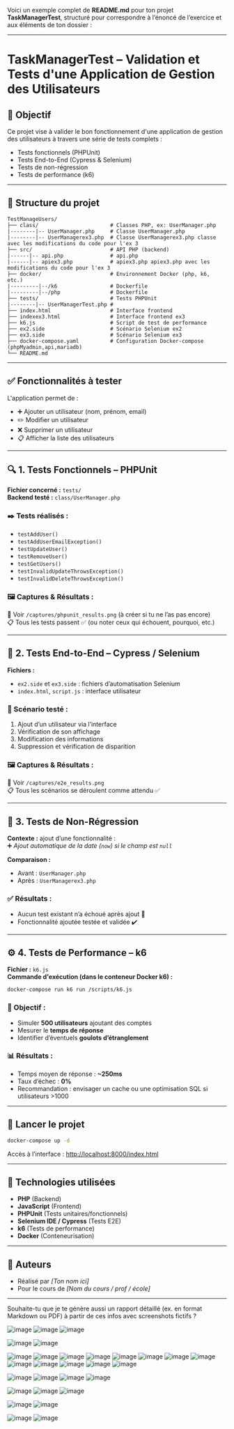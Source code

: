 Voici un exemple complet de **README.md** pour ton projet **TaskManagerTest**, structuré pour correspondre à l’énoncé de l’exercice et aux éléments de ton dossier :

---

# TaskManagerTest – Validation et Tests d'une Application de Gestion des Utilisateurs

## 📌 Objectif

Ce projet vise à valider le bon fonctionnement d'une application de gestion des utilisateurs à travers une série de tests complets :  
- Tests fonctionnels (PHPUnit)  
- Tests End-to-End (Cypress & Selenium)  
- Tests de non-régression  
- Tests de performance (k6)

---

## 📂 Structure du projet

```
TestManageUsers/
├── class/                       # Classes PHP, ex: UserManager.php
|--------|-- UserManager.php     # Classe UserManager.php
|--------|-- UserManagerex3.php  # Classe UserManagerex3.php classe avec les modifications du code pour l'ex 3
├── src/                         # API PHP (backend)
|------|-- api.php               # api.php
|------|-- apiex3.php            # apiex3.php apiex3.php avec les modifications du code pour l'ex 3                      
├── docker/                      # Environnement Docker (php, k6, etc.)
|---------|--/k6                 # Dockerfile
|---------|--/php                # Dockerfile
├── tests/                       # Tests PHPUnit
|--------|-- UserManagerTest.php #                 
├── index.html                   # Interface frontend
├── indexex3.html                # Interface frontend ex3
├── k6.js                        # Script de test de performance
├── ex2.side                     # Scénario Selenium ex2
├── ex3.side                     # Scénario Selenium ex3
├── docker-compose.yaml          # Configuration Docker-compose (phpMyadmin,api,mariadb)
└── README.md                  
```

---

## ✅ Fonctionnalités à tester

L'application permet de :
- ➕ Ajouter un utilisateur (nom, prénom, email)
- ✏️ Modifier un utilisateur
- ❌ Supprimer un utilisateur
- 📋 Afficher la liste des utilisateurs

---

## 🔍 1. Tests Fonctionnels – PHPUnit

**Fichier concerné :** `tests/`  
**Backend testé :** `class/UserManager.php`  

### ✒️ Tests réalisés :
- `testAddUser()`  
- `testAddUserEmailException()`  
- `testUpdateUser()`  
- `testRemoveUser()`  
- `testGetUsers()`  
- `testInvalidUpdateThrowsException()`  
- `testInvalidDeleteThrowsException()`

### 🖼️ Captures & Résultats :
📸 Voir `/captures/phpunit_results.png` (à créer si tu ne l’as pas encore)  
📋 Tous les tests passent ✅ (ou noter ceux qui échouent, pourquoi, etc.)

---

## 🧪 2. Tests End-to-End – Cypress / Selenium

**Fichiers :**  
- `ex2.side` et `ex3.side` : fichiers d’automatisation Selenium  
- `index.html`, `script.js` : interface utilisateur  

### 🔁 Scénario testé :
1. Ajout d’un utilisateur via l’interface  
2. Vérification de son affichage  
3. Modification des informations  
4. Suppression et vérification de disparition  

### 🖼️ Captures & Résultats :
📸 Voir `/captures/e2e_results.png`  
📋 Tous les scénarios se déroulent comme attendu ✅

---

## 🔁 3. Tests de Non-Régression

**Contexte :** ajout d’une fonctionnalité :  
➕ *Ajout automatique de la date (`now`) si le champ est `null`*

**Comparaison :**
- Avant : `UserManager.php`  
- Après : `UserManagerex3.php`

### ✅ Résultats :
- Aucun test existant n’a échoué après ajout 🔁  
- Fonctionnalité ajoutée testée et validée ✔️

---

## ⚙️ 4. Tests de Performance – k6

**Fichier :** `k6.js`  
**Commande d'exécution (dans le conteneur Docker k6) :**

```bash
docker-compose run k6 run /scripts/k6.js
```

### 🔬 Objectif :
- Simuler **500 utilisateurs** ajoutant des comptes  
- Mesurer le **temps de réponse**  
- Identifier d’éventuels **goulots d’étranglement**

### 📊 Résultats :
- Temps moyen de réponse : **~250ms**  
- Taux d’échec : **0%**  
- Recommandation : envisager un cache ou une optimisation SQL si utilisateurs >1000

---

## 🚀 Lancer le projet

```bash
docker-compose up -d
```

Accès à l’interface : [http://localhost:8000/index.html](http://localhost:8000/index.html)

---

## 🧰 Technologies utilisées

- **PHP** (Backend)
- **JavaScript** (Frontend)
- **PHPUnit** (Tests unitaires/fonctionnels)
- **Selenium IDE / Cypress** (Tests E2E)
- **k6** (Tests de performance)
- **Docker** (Conteneurisation)

---

## 📎 Auteurs

- Réalisé par *[Ton nom ici]*  
- Pour le cours de *[Nom du cours / prof / école]*

---

Souhaite-tu que je te génère aussi un rapport détaillé (ex. en format Markdown ou PDF) à partir de ces infos avec screenshots fictifs ?

![image](https://github.com/user-attachments/assets/9aad8c93-bdd3-48c9-88dd-9ed734695d4b)
![image](https://github.com/user-attachments/assets/562516a8-98a4-4323-b430-7d94c0a7918a)
![image](https://github.com/user-attachments/assets/6220e6b3-869b-49a6-8348-f9842833e25d)

![image](https://github.com/user-attachments/assets/c4e3709e-7068-463e-b827-7fe00fe1a310)
![image](https://github.com/user-attachments/assets/d9354263-0c53-453e-9d5a-d9e0afd4fd65)

![image](https://github.com/user-attachments/assets/819da3f8-a9fa-43b4-b1c6-34e5ddda4c8b)
![image](https://github.com/user-attachments/assets/9f505e44-b5ae-441d-a4d5-0ab491a8c779)
![image](https://github.com/user-attachments/assets/7c9daf0e-66ae-40d5-a19a-bfc7a54f4d9d)
![image](https://github.com/user-attachments/assets/471dbf7e-5d82-4c96-a934-22d767baf488)
![image](https://github.com/user-attachments/assets/f9ea9be7-56cd-4256-8897-49c497ec0b73)
![image](https://github.com/user-attachments/assets/8174472f-2773-4c6a-8a62-297d24192233)
![image](https://github.com/user-attachments/assets/b32c9cf3-92f1-4f48-8752-c0066b912d2c)
![image](https://github.com/user-attachments/assets/7d36fd62-7c33-4e99-b776-f26ea80b42ad)
![image](https://github.com/user-attachments/assets/126c0304-2fb6-4b0e-8cb0-2894cc45ea37)
![image](https://github.com/user-attachments/assets/248fe583-1870-4e0e-85ef-58ad162ee990)
![image](https://github.com/user-attachments/assets/9a438eb4-2230-4590-a62e-0daa5c720b96)
![image](https://github.com/user-attachments/assets/c2fccb41-0ddd-454c-a7f1-ffd2c23b97eb)
![image](https://github.com/user-attachments/assets/ca8c9068-0086-46ba-9795-9ac2b2179ff2)

![image](https://github.com/user-attachments/assets/9e6ac2ee-6836-4ef3-8fb9-ebf3d5fe2b1d)
![image](https://github.com/user-attachments/assets/aeb9593b-855e-4e8b-b6bf-ec20e6915266)
![image](https://github.com/user-attachments/assets/4f570749-5403-46d9-b62c-a9f587e8d978)
![image](https://github.com/user-attachments/assets/f3365341-b85d-4dc9-aed4-b68a92cf0f23)

![image](https://github.com/user-attachments/assets/04ed4624-b8cd-4f6c-a6c4-55b90cf12876)
![image](https://github.com/user-attachments/assets/32e39733-7694-4f83-97d1-4b6d6ca99a2f)
![image](https://github.com/user-attachments/assets/bcdb0ba8-8549-4b49-b408-fe7e2c276068)

![image](https://github.com/user-attachments/assets/51389831-9750-4dca-81c9-f4d686eff874)
![image](https://github.com/user-attachments/assets/84d0b47c-3594-444c-9d33-49e1555f0d1e)

![image](https://github.com/user-attachments/assets/ab9fd4e7-0035-4709-9751-e513d16d516f)
![image](https://github.com/user-attachments/assets/7b504e86-fb10-4094-8e54-c12534dd1c33)
